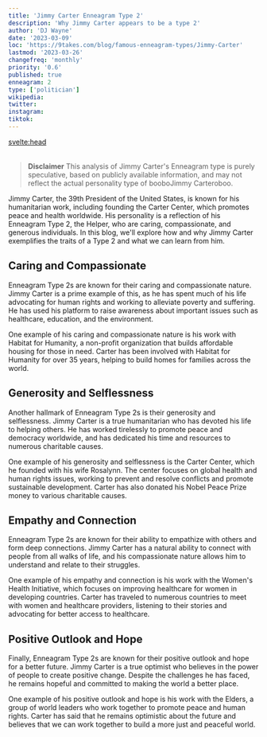 ```yaml
---
title: 'Jimmy Carter Enneagram Type 2'
description: 'Why Jimmy Carter appears to be a type 2'
author: 'DJ Wayne'
date: '2023-03-09'
loc: 'https://9takes.com/blog/famous-enneagram-types/Jimmy-Carter'
lastmod: '2023-03-26'
changefreq: 'monthly'
priority: '0.6'
published: true
enneagram: 2
type: ['politician']
wikipedia:
twitter:
instagram:
tiktok:
---
```


<svelte:head>

  <meta property="og:image" content="https://9takes.com/types/2s/Jimmy-Carter.webp" />
  <link rel="canonical" href="https://9takes.com/blog/famous-enneagram-types/Jimmy-Carter">
</svelte:head>
<script>
	import  PopCard  from "../../../lib/components/atoms/PopCard.svelte";
</script>
<div
	style="display: flex;
    justify-content: center;
    margin: 1rem 0;
	"
>
	<PopCard
		image={`/types/2s/${'Jimmy-Carter'}.webp`}
		showIcon={false}
		displayText="Jimmy Carter"
		subtext=""
	/>
</div>

> **Disclaimer** This analysis of Jimmy Carter's Enneagram type is purely speculative, based on publicly available information, and may not reflect the actual personality type of booboJimmy Carteroboo.

<p class="firstLetter">Jimmy Carter, the 39th President of the United States, is known for his humanitarian work, including founding the Carter Center, which promotes peace and health worldwide. His personality is a reflection of his Enneagram Type 2, the Helper, who are caring, compassionate, and generous individuals. In this blog, we'll explore how and why Jimmy Carter exemplifies the traits of a Type 2 and what we can learn from him.</p>

## Caring and Compassionate

Enneagram Type 2s are known for their caring and compassionate nature. Jimmy Carter is a prime example of this, as he has spent much of his life advocating for human rights and working to alleviate poverty and suffering. He has used his platform to raise awareness about important issues such as healthcare, education, and the environment.

One example of his caring and compassionate nature is his work with Habitat for Humanity, a non-profit organization that builds affordable housing for those in need. Carter has been involved with Habitat for Humanity for over 35 years, helping to build homes for families across the world.

## Generosity and Selflessness

Another hallmark of Enneagram Type 2s is their generosity and selflessness. Jimmy Carter is a true humanitarian who has devoted his life to helping others. He has worked tirelessly to promote peace and democracy worldwide, and has dedicated his time and resources to numerous charitable causes.

One example of his generosity and selflessness is the Carter Center, which he founded with his wife Rosalynn. The center focuses on global health and human rights issues, working to prevent and resolve conflicts and promote sustainable development. Carter has also donated his Nobel Peace Prize money to various charitable causes.

## Empathy and Connection

Enneagram Type 2s are known for their ability to empathize with others and form deep connections. Jimmy Carter has a natural ability to connect with people from all walks of life, and his compassionate nature allows him to understand and relate to their struggles.

One example of his empathy and connection is his work with the Women's Health Initiative, which focuses on improving healthcare for women in developing countries. Carter has traveled to numerous countries to meet with women and healthcare providers, listening to their stories and advocating for better access to healthcare.

## Positive Outlook and Hope

Finally, Enneagram Type 2s are known for their positive outlook and hope for a better future. Jimmy Carter is a true optimist who believes in the power of people to create positive change. Despite the challenges he has faced, he remains hopeful and committed to making the world a better place.

One example of his positive outlook and hope is his work with the Elders, a group of world leaders who work together to promote peace and human rights. Carter has said that he remains optimistic about the future and believes that we can work together to build a more just and peaceful world.
